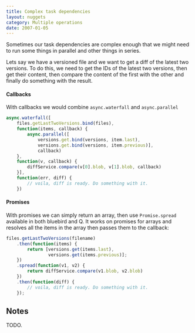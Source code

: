 ```yaml
---
title: Complex task dependencies
layout: nuggets
category: Multiple operations
date: 2007-01-05
---
```


Sometimes our task dependencies are complex enough that we might need to
run some things in parallel and other things in series.

Lets say we have a versioned file and we want to get a diff of the latest two 
versions. To do this, we need to get the IDs of the latest two versions, then 
get their content, then compare the content of the first with the other and
finally do something with the result.

#### Callbacks

With callbacks we would combine `async.waterfall` and `async.parallel`

```js
async.waterfall([
	files.getLastTwoVersions.bind(files),
	function(items, callback) {
		async.parallel([
			versions.get.bind(versions, item.last),
			versions.get.bind(versions, item.previous)],
			callback)
	}, 
	function(v, callback) {
		diffService.compare(v[0].blob, v[1].blob, callback)
	}], 
	function(err, diff) {
		// voila, diff is ready. Do something with it.
	})
```

#### Promises

With promises we can simply return an array, then use `Promise.spread` 
available in both bluebird and Q. It works on promises for arrays and resolves
all the items in the array then passes them to the callback:

```js
files.getLastTwoVersions(filename)
    .then(function(items) {
        return [versions.get(items.last), 
        	    versions.get(items.previous)];
    })
    .spread(function(v1, v2) { 
        return diffService.compare(v1.blob, v2.blob)
    })
    .then(function(diff) {
        // voila, diff is ready. Do something with it.
    });
```

## Notes

TODO.